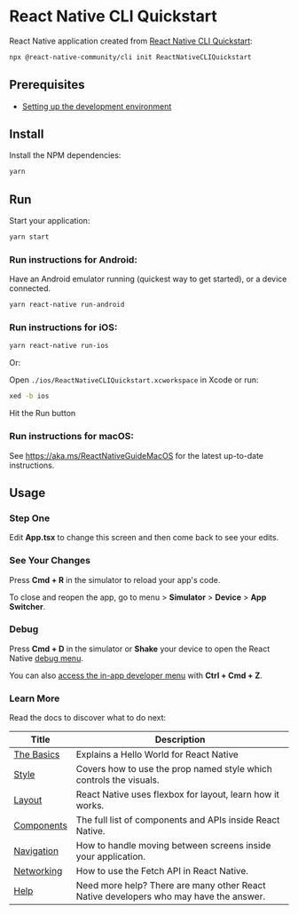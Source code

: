 # React Native CLI Quickstart

React Native application created from [React Native CLI Quickstart](https://reactnative.dev/docs/environment-setup#creating-a-new-application):

```sh
npx @react-native-community/cli init ReactNativeCLIQuickstart
```

## Prerequisites

- [Setting up the development environment](https://reactnative.dev/docs/environment-setup)

## Install

Install the NPM dependencies:

```sh
yarn
```

## Run

Start your application:

```sh
yarn start
```

### Run instructions for Android:

Have an Android emulator running (quickest way to get started), or a device connected.

```sh
yarn react-native run-android
```

### Run instructions for iOS:

```sh
yarn react-native run-ios
```

Or:

Open `./ios/ReactNativeCLIQuickstart.xcworkspace` in Xcode or run:

```sh
xed -b ios
```

Hit the Run button

### Run instructions for macOS:

See https://aka.ms/ReactNativeGuideMacOS for the latest up-to-date instructions.

## Usage

### Step One

Edit **App.tsx** to change this screen and then come back to see your edits.

### See Your Changes

Press **Cmd + R** in the simulator to reload your app's code.

To close and reopen the app, go to menu > **Simulator** > **Device** > **App Switcher**.

### Debug

Press **Cmd + D** in the simulator or **Shake** your device to open the React Native [debug menu]().

You can also [access the in-app developer menu](https://reactnative.dev/docs/debugging) with **Ctrl + Cmd + Z**.

### Learn More

Read the docs to discover what to do next:

<!-- prettier-ignore-start -->

| Title | Description |
| --- | --- |
| [The Basics](https://reactnative.dev/docs/tutorial) | Explains a Hello World for React Native |
| [Style](https://reactnative.dev/docs/style) | Covers how to use the prop named style which controls the visuals. |
| [Layout](https://reactnative.dev/docs/flexbox) | React Native uses flexbox for layout, learn how it works. |
| [Components](https://reactnative.dev/docs/components-and-apis) | The full list of components and APIs inside React Native. |
| [Navigation](https://reactnative.dev/docs/navigation) | How to handle moving between screens inside your application. |
| [Networking](https://reactnative.dev/docs/network) | How to use the Fetch API in React Native. |
| [Help](https://reactnative.dev/community/overview) | Need more help? There are many other React Native developers who may have the answer. |

<!-- prettier-ignore-end -->
